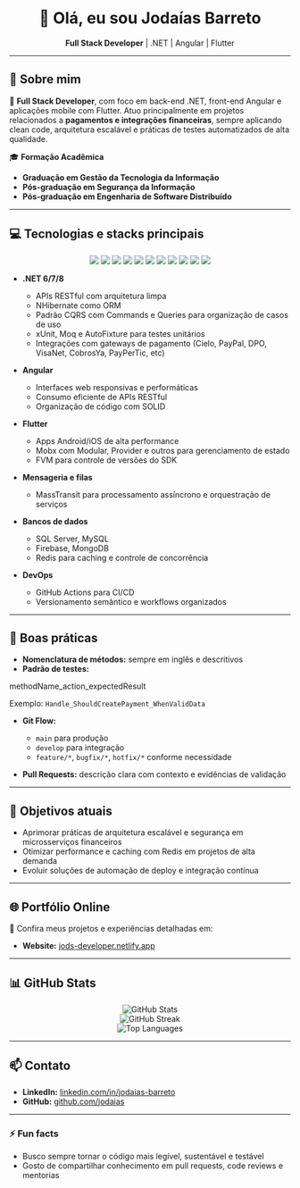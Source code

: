 <!-- Banner -->
<h1 align="center">👋 Olá, eu sou Jodaías Barreto</h1>

<p align="center">
  <b>Full Stack Developer</b> | .NET | Angular | Flutter
</p>

---

## 🚀 Sobre mim

🔧 **Full Stack Developer**, com foco em back-end .NET, front-end Angular e aplicações mobile com Flutter. Atuo principalmente em projetos relacionados a **pagamentos e integrações financeiras**, sempre aplicando clean code, arquitetura escalável e práticas de testes automatizados de alta qualidade.

🎓 **Formação Acadêmica**
- **Graduação em Gestão da Tecnologia da Informação**
- **Pós-graduação em Segurança da Informação**
- **Pós-graduação em Engenharia de Software Distribuído**

---

## 💻 Tecnologias e stacks principais

<p align="center">
  <img src="https://img.shields.io/badge/.NET-512BD4?style=for-the-badge&logo=dotnet&logoColor=white"/>
  <img src="https://img.shields.io/badge/Angular-DD0031?style=for-the-badge&logo=angular&logoColor=white"/>
  <img src="https://img.shields.io/badge/Flutter-02569B?style=for-the-badge&logo=flutter&logoColor=white"/>
  <img src="https://img.shields.io/badge/SQL%20Server-CC2927?style=for-the-badge&logo=microsoft%20sql%20server&logoColor=white"/>
  <img src="https://img.shields.io/badge/MySQL-4479A1?style=for-the-badge&logo=mysql&logoColor=white"/>
  <img src="https://img.shields.io/badge/Firebase-FFCA28?style=for-the-badge&logo=firebase&logoColor=black"/>
  <img src="https://img.shields.io/badge/MongoDB-47A248?style=for-the-badge&logo=mongodb&logoColor=white"/>
  <img src="https://img.shields.io/badge/Redis-DC382D?style=for-the-badge&logo=redis&logoColor=white"/>
  <img src="https://img.shields.io/badge/MassTransit-1D4E89?style=for-the-badge&logoColor=white"/>
  <img src="https://img.shields.io/badge/Docker-2496ED?style=for-the-badge&logo=docker&logoColor=white"/>
  <img src="https://img.shields.io/badge/GitHub%20Actions-2088FF?style=for-the-badge&logo=github%20actions&logoColor=white"/>
</p>

- **.NET 6/7/8**
  - APIs RESTful com arquitetura limpa
  - NHibernate como ORM
  - Padrão CQRS com Commands e Queries para organização de casos de uso
  - xUnit, Moq e AutoFixture para testes unitários
  - Integrações com gateways de pagamento (Cielo, PayPal, DPO, VisaNet, CobrosYa, PayPerTic, etc)

- **Angular**
  - Interfaces web responsivas e performáticas
  - Consumo eficiente de APIs RESTful
  - Organização de código com SOLID

- **Flutter**
  - Apps Android/iOS de alta performance
  - Mobx com Modular, Provider e outros para gerenciamento de estado
  - FVM para controle de versões do SDK

- **Mensageria e filas**
  - MassTransit para processamento assíncrono e orquestração de serviços

- **Bancos de dados**
  - SQL Server, MySQL
  - Firebase, MongoDB
  - Redis para caching e controle de concorrência

- **DevOps**
  - GitHub Actions para CI/CD
  - Versionamento semântico e workflows organizados

---

## 🧪 Boas práticas

- **Nomenclatura de métodos:** sempre em inglês e descritivos
- **Padrão de testes:**

methodName_action_expectedResult

Exemplo: `Handle_ShouldCreatePayment_WhenValidData`

- **Git Flow:**
  - `main` para produção
  - `develop` para integração
  - `feature/*`, `bugfix/*`, `hotfix/*` conforme necessidade

- **Pull Requests:** descrição clara com contexto e evidências de validação

---

## 🎯 Objetivos atuais

- Aprimorar práticas de arquitetura escalável e segurança em microsserviços financeiros
- Otimizar performance e caching com Redis em projetos de alta demanda
- Evoluir soluções de automação de deploy e integração contínua

---

## 🌐 Portfólio Online

📁 Confira meus projetos e experiências detalhadas em:
- **Website:** [jods-developer.netlify.app](https://jods-developer.netlify.app/)

---

## 📊 GitHub Stats

<p align="center">
<img src="https://github-readme-stats.vercel.app/api?username=jodaias&show_icons=true&theme=tokyonight" alt="GitHub Stats"/>
<br/>
<img src="https://github-readme-streak-stats.herokuapp.com/?user=jodaias&theme=tokyonight" alt="GitHub Streak"/>
<br/>
<img src="https://github-readme-stats.vercel.app/api/top-langs/?username=jodaias&layout=compact&theme=tokyonight" alt="Top Languages"/>
</p>

---

## 📫 Contato

- **LinkedIn:** [linkedin.com/in/jodaias-barreto](https://linkedin.com/in/jodaias-barreto)
- **GitHub:** [github.com/jodaias](https://github.com/jodaias)

---

### ⚡ Fun facts

- Busco sempre tornar o código mais legível, sustentável e testável
- Gosto de compartilhar conhecimento em pull requests, code reviews e mentorias
